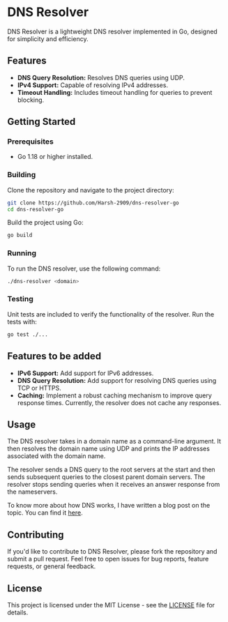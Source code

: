 # DNS Resolver

DNS Resolver is a lightweight DNS resolver implemented in Go, designed for simplicity and efficiency.

## Features

-   **DNS Query Resolution:** Resolves DNS queries using UDP.
-   **IPv4 Support:** Capable of resolving IPv4 addresses.
-   **Timeout Handling:** Includes timeout handling for queries to prevent blocking.

## Getting Started

### Prerequisites

-   Go 1.18 or higher installed.

### Building

Clone the repository and navigate to the project directory:

```bash
git clone https://github.com/Harsh-2909/dns-resolver-go
cd dns-resolver-go
```

Build the project using Go:

```bash
go build
```

### Running

To run the DNS resolver, use the following command:

```bash
./dns-resolver <domain>
```

### Testing

Unit tests are included to verify the functionality of the resolver. Run the tests with:

```bash
go test ./...
```

## Features to be added

-   **IPv6 Support:** Add support for IPv6 addresses.
-   **DNS Query Resolution:** Add support for resolving DNS queries using TCP or HTTPS.
-   **Caching:** Implement a robust caching mechanism to improve query response times. Currently, the resolver does not cache any responses.

## Usage

The DNS resolver takes in a domain name as a command-line argument. It then resolves the domain name using UDP and prints the IP addresses associated with the domain name.

The resolver sends a DNS query to the root servers at the start and then sends subsequent queries to the closest parent domain servers. The resolver stops sending queries when it receives an answer response from the nameservers.

To know more about how DNS works, I have written a blog post on the topic. You can find it [here](https://harshagarwal29.hashnode.dev/unveiling-the-magic-of-dns-how-the-internets-directory-works).

## Contributing

If you'd like to contribute to DNS Resolver, please fork the repository and submit a pull request. Feel free to open issues for bug reports, feature requests, or general feedback.

## License

This project is licensed under the MIT License - see the [LICENSE](LICENSE) file for details.
